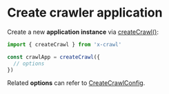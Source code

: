 # Create crawler application

Create a new **application instance** via [createCrawl()](/api/index#createcrawl):

```js
import { createCrawl } from 'x-crawl'

const crawlApp = createCrawl({
  // options
})
```

Related **options** can refer to [CreateCrawlConfig](/type/#createcrawlconfig).
